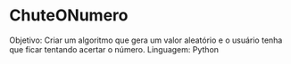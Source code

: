 # ChuteONumero
Objetivo: Criar um algoritmo que gera um valor aleatório e o usuário tenha que ficar tentando acertar o número.
Linguagem: Python
